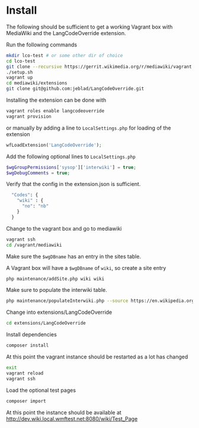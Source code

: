 # Install

The following should be sufficient to get a working Vagrant box with MediaWiki and the LangCodeOverride extension.

Run the following commands

```bash
mkdir lco-test # or some other dir of choice
cd lco-test
git clone --recursive https://gerrit.wikimedia.org/r/mediawiki/vagrant .
./setup.sh
vagrant up
cd mediawiki/extensions
git clone git@github.com:jeblad/LangCodeOverride.git
```

Installing the extension can be done with 

```bash
vagrant roles enable langcodeoverride
vagrant provision
```

or manually by adding a line to `LocalSettings.php` for loading of the extension

```php
wfLoadExtension('LangCodeOverride');
```

Add the following optional lines to `LocalSettings.php`

```php
$wgGroupPermissions['sysop']['interwiki'] = true;
$wgDebugComments = true;
```

Verify that the config in the extension.json is sufficient.

```bash
  "Codes": {
    "wiki" : {
      "no": "nb"
    }
  }
```

Change to the vagrant box and go to mediawiki

```bash
vagrant ssh
cd /vagrant/mediawiki
```

Make sure the `$wgDBname` has an entry in the sites table.

A Vagrant box will have a `$wgDBname` of `wiki`, so create a site entry

```bash
php maintenance/addSite.php wiki wiki
```

Make sure to populate the interwiki table.

```bash
php maintenance/populateInterwiki.php --source https://en.wikipedia.org/w/api.php
```

Change into extensions/LangCodeOverride

```bash
cd extensions/LangCodeOverride
```

Install dependencies

```bash
composer install
```

At this point the vagrant instance should be restarted as a lot has changed

```bash
exit
vagrant reload
vagrant ssh
```

Load the optional test pages

```bash
composer import
```

At this point the instance should be available at http://dev.wiki.local.wmftest.net:8080/wiki/Test_Page
